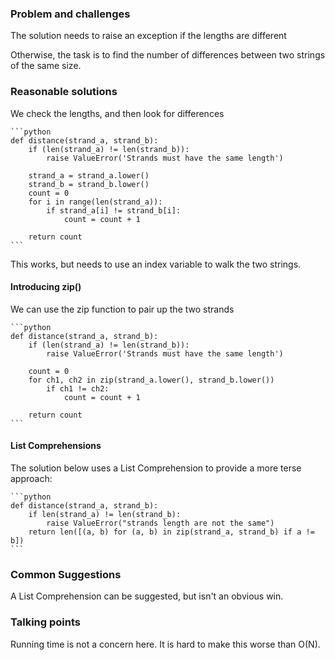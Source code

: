 ### Problem and challenges

The solution needs to raise an exception if the lengths are different

Otherwise, the task is to find the number of differences between two strings of the same size.

### Reasonable solutions
	
We check the lengths, and then look for differences
	
    ```python
    def distance(strand_a, strand_b):
        if (len(strand_a) != len(strand_b)):
            raise ValueError('Strands must have the same length')

        strand_a = strand_a.lower()
        strand_b = strand_b.lower()
        count = 0
        for i in range(len(strand_a)):
            if strand_a[i] != strand_b[i]:
                count = count + 1

        return count
    ```

This works, but needs to use an index variable to walk the two strings.

#### Introducing zip()

We can use the zip function to pair up the two strands

    ```python
    def distance(strand_a, strand_b):
        if (len(strand_a) != len(strand_b)):
            raise ValueError('Strands must have the same length')

        count = 0
        for ch1, ch2 in zip(strand_a.lower(), strand_b.lower())
            if ch1 != ch2:
                count = count + 1

        return count
    ```
    
#### List Comprehensions
	
The solution below uses a List Comprehension to provide a more terse approach:
	
    ```python
    def distance(strand_a, strand_b):
        if len(strand_a) != len(strand_b):
            raise ValueError("strands length are not the same")
        return len([(a, b) for (a, b) in zip(strand_a, strand_b) if a != b])
    ```
	
### Common Suggestions

A List Comprehension can be suggested, but isn't an obvious win.
	 
### Talking points

Running time is not a concern here.  It is hard to make this worse than O(N).
